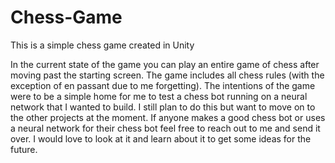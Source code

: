 # Chess-Game
 This is a simple chess game created in Unity

 In the current state of the game you can play an entire game of chess after moving past the starting screen. The game includes all chess rules (with the exception of en passant due to me forgetting).
 The intentions of the game were to be a simple home for me to test a chess bot running on a neural network that I wanted to build. I still plan to do this but want to move on to the other projects at the moment.
 If anyone makes a good chess bot or uses a neural network for their chess bot feel free to reach out to me and send it over. I would love to look at it and learn about it to get some ideas for the future.
